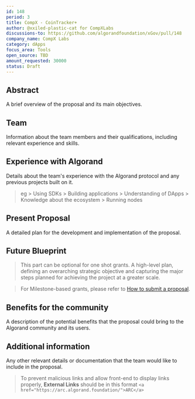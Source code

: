 ```yaml
---
id: 148
period: 3
title: CompX - CoinTracker+
author: @xxiled-plastic-cat for CompXLabs
discussions-to: https://github.com/algorandfoundation/xGov/pull/148
company_name: CompX Labs
category: dApps
focus_area: Tools
open_source: TBD
amount_requested: 30000
status: Draft
---
```


## Abstract

A brief overview of the proposal and its main objectives.

## Team

Information about the team members and their qualifications, including relevant experience and skills.

## Experience with Algorand

Details about the team's experience with the Algorand protocol and any previous projects built on it.
> eg
    > Using SDKs
    > Building applications
    > Understanding of DApps
    > Knowledge about the ecosystem
    > Running nodes

## Present Proposal

A detailed plan for the development and implementation of the proposal.

## Future Blueprint
>
> This part can be optional for one shot grants.
A high-level plan, defining an overarching strategic objective and capturing the major steps planned for achieving the project at a greater scale.

> For Milestone-based grants, please refer to <a href="https://github.com/algorandfoundation/ARCs/blob/main/ARCs/arc-0034.md#submit-a-proposal"> How to submit a proposal</a>.

## Benefits for the community

A description of the potential benefits that the proposal could bring to the Algorand community and its users.

## Additional information

Any other relevant details or documentation that the team would like to include in the proposal.
> To prevent malicious links and allow front-end to display links properly, **External Links** should be in this format `<a href="https://arc.algorand.foundation/">ARC</a>`
